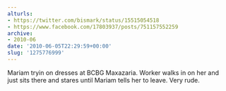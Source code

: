 ```yaml
---
alturls:
- https://twitter.com/bismark/status/15515054518
- https://www.facebook.com/17803937/posts/751157552259
archive:
- 2010-06
date: '2010-06-05T22:29:59+00:00'
slug: '1275776999'
---
```


Mariam tryin on dresses at BCBG Maxazaria. Worker walks in on her and just sits there and stares until Mariam tells her to leave. Very rude.

